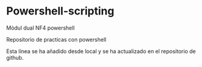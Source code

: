 # Powershell-scripting
Mòdul  dual NF4 powershell

Repositorio de practicas con powershell

Esta línea se ha añadido desde local y se ha actualizado en el repositorio de github.

